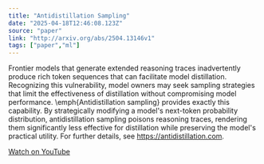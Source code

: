 ```yaml
---
title: "Antidistillation Sampling"
date: "2025-04-18T12:46:08.123Z"
source: "paper"
link: "http://arxiv.org/abs/2504.13146v1"
tags: ["paper","ml"]
---
```


Frontier models that generate extended reasoning traces inadvertently produce rich token sequences that can facilitate model distillation. Recognizing this vulnerability, model owners may seek sampling strategies that limit the effectiveness of distillation without compromising model performance. \emph{Antidistillation sampling} provides exactly this capability. By strategically modifying a model's next-token probability distribution, antidistillation sampling poisons reasoning traces, rendering them significantly less effective for distillation while preserving the model's practical utility. For further details, see https://antidistillation.com.

[Watch on YouTube](http://arxiv.org/abs/2504.13146v1)
